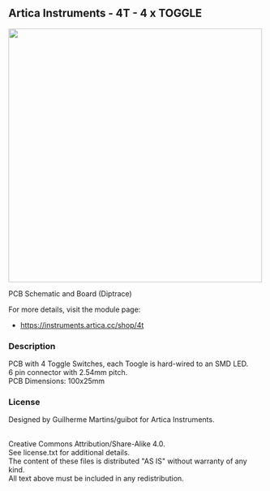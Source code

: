 ## Artica Instruments - 4T - 4 x TOGGLE

<img src="http://drive.google.com/uc?export=view&id=1vbRRVqtnOuGb-9-d59pkZCBpOujwlVxd" width="500px"><br/>

PCB Schematic and Board (Diptrace)

For more details, visit the module page:
* https://instruments.artica.cc/shop/4t

### Description

PCB with 4 Toggle Switches, each Toogle is hard-wired to an SMD LED.<br/>
6 pin connector with 2.54mm pitch.<br/>
PCB Dimensions: 100x25mm<br/>

### License

Designed by Guilherme Martins/guibot for Artica Instruments.<br/><br/>

Creative Commons Attribution/Share-Alike 4.0.<br/>
See license.txt for additional details.<br/>
The content of these files is distributed "AS IS" without warranty of any kind.<br/>
All text above must be included in any redistribution.